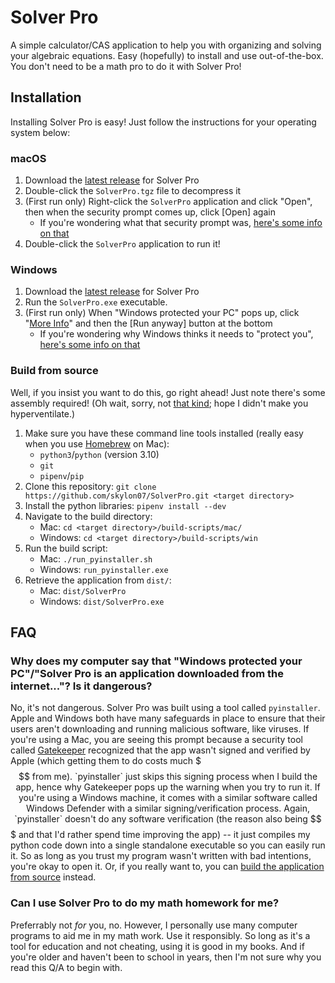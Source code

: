 # Solver Pro

A simple calculator/CAS application to help you with organizing and solving your algebraic equations. Easy (hopefully) to install and use out-of-the-box. You don't need to be a math pro to do it with Solver Pro!


## Installation
Installing Solver Pro is easy! Just follow the instructions for your operating system below:

### macOS
1. Download the [latest release](https://github.com/skylon07/SolverPro/releases/latest/download/SolverPro.tgz) for Solver Pro
2. Double-click the `SolverPro.tgz` file to decompress it
3. (First run only) Right-click the `SolverPro` application and click "Open", then when the security prompt comes up, click [Open] again
   - If you're wondering what that security prompt was, [here's some info on that](#why-does-my-computer-say-that-windows-protected-your-pcsolver-pro-is-an-application-downloaded-from-the-internet-is-it-dangerous)
4. Double-click the `SolverPro` application to run it!

### Windows
1. Download the [latest release](https://github.com/skylon07/SolverPro/releases/latest/download/SolverPro.exe) for Solver Pro
2. Run the `SolverPro.exe` executable.
3. (First run only) When "Windows protected your PC" pops up, click "<u>More Info</u>" and then the [Run anyway] button at the bottom
   - If you're wondering why Windows thinks it needs to "protect you", [here's some info on that](#why-does-my-computer-say-that-windows-protected-your-pcsolver-pro-is-an-application-downloaded-from-the-internet-is-it-dangerous)

### Build from source
Well, if you insist you want to do this, go right ahead! Just note there's some assembly required! (Oh wait, sorry, not [that kind](https://en.wikipedia.org/wiki/Assembly_language); hope I didn't make you hyperventilate.)

1. Make sure you have these command line tools installed (really easy when you use [Homebrew](https://brew.sh/) on Mac):
    - `python3`/`python` (version 3.10)
    - `git`
    - `pipenv`/`pip`
2. Clone this repository: `git clone https://github.com/skylon07/SolverPro.git <target directory>`
3. Install the python libraries: `pipenv install --dev`
4. Navigate to the build directory:
    - Mac: `cd <target directory>/build-scripts/mac/`
    - Windows: `cd <target directory>/build-scripts/win`
5. Run the build script:
    - Mac: `./run_pyinstaller.sh`
    - Windows: `run_pyinstaller.exe`
6. Retrieve the application from `dist/`:
    - Mac: `dist/SolverPro`
    - Windows: `dist/SolverPro.exe`


## FAQ

### Why does my computer say that "Windows protected your PC"/"Solver Pro is an application downloaded from the internet..."? Is it dangerous?
No, it's not dangerous. Solver Pro was built using a tool called `pyinstaller`. Apple and Windows both have many safeguards in place to ensure that their users aren't downloading and running malicious software, like viruses. If you're using a Mac, you are seeing this prompt because a security tool called [Gatekeeper](https://support.apple.com/en-us/HT202491) recognized that the app wasn't signed and verified by Apple (which getting them to do costs much $$$ from me). `pyinstaller` just skips this signing process when I build the app, hence why Gatekeeper pops up the warning when you try to run it. If you're using a Windows machine, it comes with a similar software called Windows Defender with a similar signing/verification process. Again, `pyinstaller` doesn't do any software verification (the reason also being $$$ and that I'd rather spend time improving the app) -- it just compiles my python code down into a single standalone executable so you can easily run it. So as long as you trust my program wasn't written with bad intentions, you're okay to open it. Or, if you really want to, you can [build the application from source](#build-from-source) instead.

### Can I use Solver Pro to do my math homework for me?
Preferrably not *for* you, no. However, I personally use many computer programs to aid me in my math work. Use it responsibly. So long as it's a tool for education and not cheating, using it is good in my books. And if you're older and haven't been to school in years, then I'm not sure why you read this Q/A to begin with.
